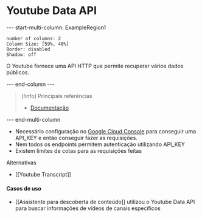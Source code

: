 # Youtube Data API

--- start-multi-column: ExampleRegion1  
```column-settings  
number of columns: 2
Column Size: [59%, 40%]
Border: disabled
Shadow: off
```

O Youtube fornece uma API HTTP que permite recuperar vários dados públicos.

--- end-column ---

> [!info] Principais referências
> - [Documentação](https://developers.google.com/youtube/v3/docs?hl=pt-br)

--- end-multi-column

- Necessário configuração no [Google Cloud Console](https://console.cloud.google.com/) para conseguir uma API_KEY e então conseguir fazer as requisições.
- Nem todos os endpoints permitem autenticação utilizando API_KEY
- Existem limites de cotas para as requisições feitas

Alternativas

- [[Youtube Transcript]]

#### Casos de uso

- [[Assistente para descoberta de conteúdo]] utilizou o Youtube Data API para buscar informações de vídeos de canais específicos